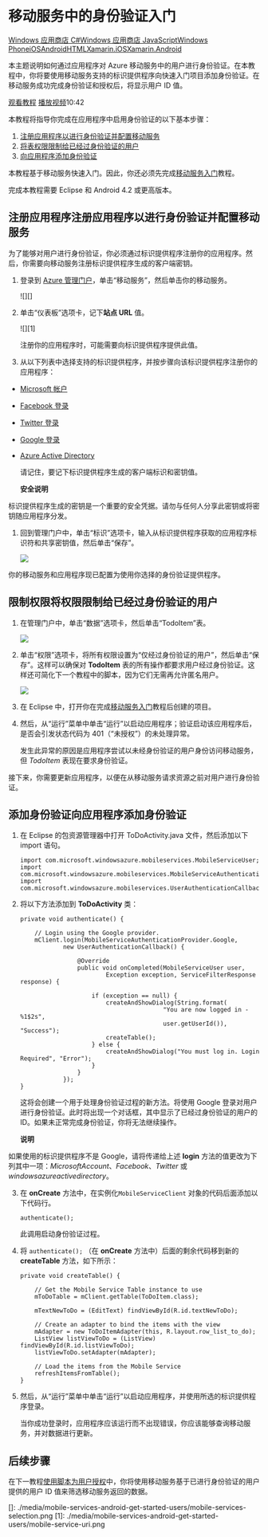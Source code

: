 <properties linkid="develop-mobile-tutorials-get-started-with-users-android" urlDisplayName="Get Started with Authentication" pageTitle="Get started with authentication (Android) | Mobile Dev Center" metaKeywords="" description="Learn how to use Mobile Services to authenticate users of your Android app through a variety of identity providers, including Google, Facebook, Twitter, and Microsoft." metaCanonical="" services="" documentationCenter="Mobile" title="Get started with authentication in Mobile Services" authors="ricksal" solutions="" manager="" editor="" />
<tags ms.service=""
    ms.date=""
    wacn.date=""
    />

# 移动服务中的身份验证入门

<div class="dev-center-tutorial-selector sublanding">   
<a href="/en-us/develop/mobile/tutorials/get-started-with-users-dotnet" title="Windows 应用商店 C#">Windows 应用商店 C#</a><a href="/en-us/develop/mobile/tutorials/get-started-with-users-js" title="Windows 应用商店 JavaScript">Windows 应用商店 JavaScript</a><a href="/en-us/develop/mobile/tutorials/get-started-with-users-wp8" title="Windows Phone">Windows Phone</a><a href="/en-us/develop/mobile/tutorials/get-started-with-users-ios" title="iOS">iOS</a><a href="/en-us/develop/mobile/tutorials/get-started-with-users-android" title="Android" class="current">Android</a><a href="/en-us/develop/mobile/tutorials/get-started-with-users-html" title="HTML" class="current">HTML</a><a href="/en-us/develop/mobile/tutorials/get-started-with-users-xamarin-ios" title="Xamarin.iOS">Xamarin.iOS</a><a href="/en-us/develop/mobile/tutorials/get-started-with-users-xamarin-android" title="Xamarin.Android" class="current">Xamarin.Android</a></div>

<div class="dev-onpage-video-clear clearfix">
<div class="dev-onpage-left-content">

<p>本主题说明如何通过应用程序对 Azure 移动服务中的用户进行身份验证。在本教程中，你将要使用移动服务支持的标识提供程序向快速入门项目添加身份验证。在移动服务成功完成身份验证和授权后，将显示用户 ID 值。</p>
</div>

<div class="dev-onpage-video-wrapper"><a href="http://channel9.msdn.com/Series/Windows-Azure-Mobile-Services/Android-Getting-Started-with-Authentication-in-Windows-Azure-Mobile-Services" target="_blank" class="label">观看教程</a> <a style="background-image: url('/media/devcenter/mobile/videos/mobile-android-get-started-authentication-180x120.png') !important;" href="http://channel9.msdn.com/Series/Windows-Azure-Mobile-Services/Android-Getting-Started-with-Authentication-in-Windows-Azure-Mobile-Services" target="_blank" class="dev-onpage-video"><span class="icon">播放视频</span></a><span class="time">10:42</span></div>

</div>

本教程将指导你完成在应用程序中启用身份验证的以下基本步骤：

1.  [注册应用程序以进行身份验证并配置移动服务][注册应用程序以进行身份验证并配置移动服务]
2.  [将表权限限制给已经过身份验证的用户][将表权限限制给已经过身份验证的用户]
3.  [向应用程序添加身份验证][向应用程序添加身份验证]

本教程基于移动服务快速入门。因此，你还必须先完成[移动服务入门][移动服务入门]教程。

完成本教程需要 Eclipse 和 Android 4.2 或更高版本。

## <a name="register"></a><span class="short-header">注册应用程序</span>注册应用程序以进行身份验证并配置移动服务

为了能够对用户进行身份验证，你必须通过标识提供程序注册你的应用程序。然后，你需要向移动服务注册标识提供程序生成的客户端密钥。

1.  登录到 [Azure 管理门户][Azure 管理门户]，单击“移动服务”，然后单击你的移动服务。

    ![][]

2.  单击“仪表板”选项卡，记下**站点 URL** 值。

    ![][1]

    注册你的应用程序时，可能需要向标识提供程序提供此值。

3.  从以下列表中选择支持的标识提供程序，并按步骤向该标识提供程序注册你的应用程序：

-   [Microsoft 帐户][Microsoft 帐户]
-   [Facebook 登录][Facebook 登录]
-   [Twitter 登录][Twitter 登录]
-   [Google 登录][Google 登录]
-   [Azure Active Directory][Azure Active Directory]

    请记住，要记下标识提供程序生成的客户端标识和密钥值。

    <div class="dev-callout"><b>安全说明</b>
<p>标识提供程序生成的密钥是一个重要的安全凭据。请勿与任何人分享此密钥或将密钥随应用程序分发。</p>
</div>

1.  回到管理门户中，单击“标识”选项卡，输入从标识提供程序获取的应用程序标识符和共享密钥值，然后单击“保存”。

    ![][2]

你的移动服务和应用程序现已配置为使用你选择的身份验证提供程序。

## <a name="permissions"></a><span class="short-header">限制权限</span>将权限限制给已经过身份验证的用户

1.  在管理门户中，单击“数据”选项卡，然后单击“TodoItem”表。

    ![][3]

2.  单击“权限”选项卡，将所有权限设置为“仅经过身份验证的用户”，然后单击“保存”。这样可以确保对 **TodoItem** 表的所有操作都要求用户经过身份验证。这样还可简化下一个教程中的脚本，因为它们无需再允许匿名用户。

    ![][4]

3.  在 Eclipse 中，打开你在完成[移动服务入门][移动服务入门]教程后创建的项目。

4.  然后，从“运行”菜单中单击“运行”以启动应用程序；验证启动该应用程序后，是否会引发状态代码为 401（“未授权”）的未处理异常。

    发生此异常的原因是应用程序尝试以未经身份验证的用户身份访问移动服务，但 *TodoItem* 表现在要求身份验证。

接下来，你需要更新应用程序，以便在从移动服务请求资源之前对用户进行身份验证。

## <a name="add-authentication"></a><span class="short-header">添加身份验证</span>向应用程序添加身份验证

1.  在 Eclipse 的包资源管理器中打开 ToDoActivity.java 文件，然后添加以下 import 语句。

        import com.microsoft.windowsazure.mobileservices.MobileServiceUser;
        import com.microsoft.windowsazure.mobileservices.MobileServiceAuthenticationProvider;
        import com.microsoft.windowsazure.mobileservices.UserAuthenticationCallback;

2.  将以下方法添加到 **ToDoActivity** 类：

        private void authenticate() {

            // Login using the Google provider.
            mClient.login(MobileServiceAuthenticationProvider.Google,
                    new UserAuthenticationCallback() {

                        @Override
                        public void onCompleted(MobileServiceUser user,
                                Exception exception, ServiceFilterResponse response) {

                            if (exception == null) {
                                createAndShowDialog(String.format(
                                                "You are now logged in - %1$2s",
                                                user.getUserId()), "Success");
                                createTable();
                            } else {
                                createAndShowDialog("You must log in. Login Required", "Error");
                            }
                        }
                    });
        }

    这将会创建一个用于处理身份验证过程的新方法。将使用 Google 登录对用户进行身份验证。此时将出现一个对话框，其中显示了已经过身份验证的用户的 ID。如果未正常完成身份验证，你将无法继续操作。

    <div class="dev-callout"><b>说明</b>
<p>如果使用的标识提供程序不是 Google，请将传递给上述 <strong>login</strong> 方法的值更改为下列其中一项：<em>MicrosoftAccount</em>、<em>Facebook</em>、<em>Twitter</em> 或 <em>windowsazureactivedirectory</em>。</p>
</div>

3.  在 **onCreate** 方法中，在实例化`MobileServiceClient` 对象的代码后面添加以下代码行。

        authenticate();

    此调用启动身份验证过程。

4.  将 `authenticate();` （在 **onCreate** 方法中）后面的剩余代码移到新的 **createTable** 方法，如下所示：

        private void createTable() {

            // Get the Mobile Service Table instance to use
            mToDoTable = mClient.getTable(ToDoItem.class);

            mTextNewToDo = (EditText) findViewById(R.id.textNewToDo);

            // Create an adapter to bind the items with the view
            mAdapter = new ToDoItemAdapter(this, R.layout.row_list_to_do);
            ListView listViewToDo = (ListView) findViewById(R.id.listViewToDo);
            listViewToDo.setAdapter(mAdapter);

            // Load the items from the Mobile Service
            refreshItemsFromTable();
        }

5.  然后，从“运行”菜单中单击“运行”以启动应用程序，并使用所选的标识提供程序登录。

    当你成功登录时，应用程序应该运行而不出现错误，你应该能够查询移动服务，并对数据进行更新。

## <a name="next-steps"></a>后续步骤

在下一教程[使用脚本为用户授权][使用脚本为用户授权]中，你将使用移动服务基于已进行身份验证的用户提供的用户 ID 值来筛选移动服务返回的数据。

<!-- Anchors. -->  

<!-- URLs. -->

  [Windows 应用商店 C\#]: /en-us/develop/mobile/tutorials/get-started-with-users-dotnet "Windows 应用商店 C#"
  [Windows 应用商店 JavaScript]: /en-us/develop/mobile/tutorials/get-started-with-users-js "Windows 应用商店 JavaScript"
  [Windows Phone]: /en-us/develop/mobile/tutorials/get-started-with-users-wp8 "Windows Phone"
  [iOS]: /en-us/develop/mobile/tutorials/get-started-with-users-ios "iOS"
  [Android]: /en-us/develop/mobile/tutorials/get-started-with-users-android "Android"
  [HTML]: /en-us/develop/mobile/tutorials/get-started-with-users-html "HTML"
  [Xamarin.iOS]: /en-us/develop/mobile/tutorials/get-started-with-users-xamarin-ios "Xamarin.iOS"
  [Xamarin.Android]: /en-us/develop/mobile/tutorials/get-started-with-users-xamarin-android "Xamarin.Android"
  [观看教程]: http://channel9.msdn.com/Series/Windows-Azure-Mobile-Services/Android-Getting-Started-with-Authentication-in-Windows-Azure-Mobile-Services
  [注册应用程序以进行身份验证并配置移动服务]: #register
  [将表权限限制给已经过身份验证的用户]: #permissions
  [向应用程序添加身份验证]: #add-authentication
  [移动服务入门]: /zh-cn/develop/mobile/tutorials/get-started-android
  [Azure 管理门户]: https://manage.windowsazure.cn/

  [Microsoft 帐户]: /zh-cn/develop/mobile/how-to-guides/register-for-microsoft-authentication/
  [Facebook 登录]: /zh-cn/develop/mobile/how-to-guides/register-for-facebook-authentication/
  [Twitter 登录]: /zh-cn/develop/mobile/how-to-guides/register-for-twitter-authentication/
  [Google 登录]: /zh-cn/develop/mobile/how-to-guides/register-for-google-authentication/
  [Azure Active Directory]: /zh-cn/documentation/articles/mobile-services-how-to-register-active-directory-authentication/

<!-- Images. -->
  []: ./media/mobile-services-android-get-started-users/mobile-services-selection.png
  [1]: ./media/mobile-services-android-get-started-users/mobile-service-uri.png

  [2]: ./media/mobile-services-android-get-started-users/mobile-identity-tab.png
  [3]: ./media/mobile-services-android-get-started-users/mobile-portal-data-tables.png
  [4]: ./media/mobile-services-android-get-started-users/mobile-portal-change-table-perms.png
  [使用脚本为用户授权]: /zh-cn/develop/mobile/tutorials/authorize-users-in-scripts-android
